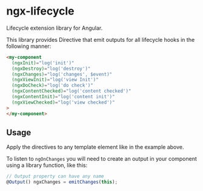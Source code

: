 # ngx-lifecycle

Lifecycle extension library for Angular.

This library provides Directive that emit outputs for all lifecycle hooks in the following manner:

```html
<my-component
  (ngxInit)="log('init')"
  (ngxDestroy)="log('destroy')"
  (ngxChanges)="log('changes', $event)"
  (ngxViewInit)="log('view Init')"
  (ngxDoCheck)="log('do check')"
  (ngxContentChecked)="log('content checked')"
  (ngxContentInit)="log('content init')"
  (ngxViewChecked)="log('view checked')"
>
</my-component>
```

## Usage

Apply the directives to any template element like in the example above.

To listen to `ngOnChanges` you will need to create an output in your component using a library function, like this:

```ts
// Output property can have any name
@Output() ngxChanges = emitChanges(this);
```
